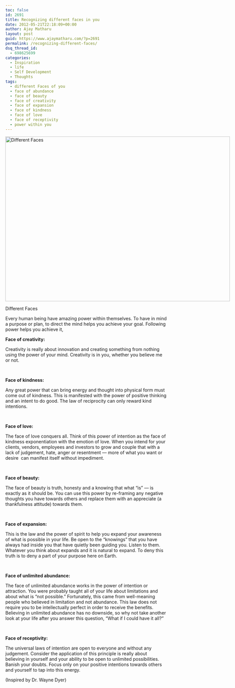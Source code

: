 ```yaml
---
toc: false
id: 2691
title: Recognizing different faces in you
date: 2012-05-21T22:18:09+00:00
author: Ajay Matharu
layout: post
guid: https://www.ajaymatharu.com/?p=2691
permalink: /recognizing-different-faces/
dsq_thread_id:
  - 698625699
categories:
  - Inspiration
  - life
  - Self Development
  - Thoughts
tags:
  - different Faces of you
  - face of abundance
  - face of beauty
  - face of creativity
  - face of expansion
  - face of kindness
  - face of love
  - face of receptivity
  - power within you
---
```

<div id="attachment_2694" style="width: 710px" class="wp-caption aligncenter">
  <a href="https://www.ajaymatharu.com/recognizing-different-faces/different-faces-1226341652/" rel="attachment wp-att-2694"><img class="size-full wp-image-2694" title="Different Faces" src="https://www.ajaymatharu.com/wp-content/uploads/2012/05/different-faces-1226341652.jpg" alt="Different Faces" width="700" height="514" srcset="https://www.ajaymatharu.com/wp-content/uploads/2012/05/different-faces-1226341652-300x220.jpg 300w, https://www.ajaymatharu.com/wp-content/uploads/2012/05/different-faces-1226341652.jpg 700w" sizes="(max-width: 700px) 100vw, 700px" /></a>
  
  <p class="wp-caption-text">
    Different Faces
  </p>
</div>

Every human being have amazing power within themselves. To have in mind a purpose or plan, to direct the mind helps you achieve your goal. Following power helps you achieve it,

**Face of creativity:**

Creativity is really about innovation and creating something from nothing using the power of your mind. Creativity is in you, whether you believe me or not.

&nbsp;

**Face of kindness:**

Any great power that can bring energy and thought into physical form must come out of kindness. This is manifested with the power of positive thinking and an intent to do good. The law of reciprocity can only reward kind intentions.

&nbsp;

**Face of love:**

The face of love conquers all. Think of this power of intention as the face of kindness exponentiation with the emotion of love. When you intend for your clients, vendors, employees and investors to grow and couple that with a lack of judgement, hate, anger or resentment &#8212; more of what you want or desire  can manifest itself without impediment.

&nbsp;

**Face of beauty:**

The face of beauty is truth, honesty and a knowing that what &#8220;is&#8221; &#8212; is exactly as it should be. You can use this power by re-framing any negative thoughts you have towards others and replace them with an appreciate (a thankfulness attitude) towards them.

&nbsp;

**Face of expansion:**

This is the law and the power of spirit to help you expand your awareness of what is possible in your life. Be open to the &#8220;knowings&#8221; that you have always had inside you that have quietly been guiding you. Listen to them. Whatever you think about expands and it is natural to expand. To deny this truth is to deny a part of your purpose here on Earth.

&nbsp;

**Face of unlimited abundance:**

The face of unlimited abundance works in the power of intention or attraction. You were probably taught all of your life about limitations and about what is &#8220;not possible.&#8221; Fortunately, this came from well-meaning people who believed in limitation and not abundance. This law does not require you to be intellectually perfect in order to receive the benefits. Believing in unlimited abundance has no downside, so why not take another look at your life after you answer this question, &#8220;What if I could have it all?&#8221;

&nbsp;

**Face of receptivity:**

The universal laws of intention are open to everyone and without any judgement. Consider the application of this principle is really about believing in yourself and your ability to be open to unlimited possibilities. Banish your doubts. Focus only on your positive intentions towards others and yourself to tap into this energy.

(Inspired by Dr. Wayne Dyer)
